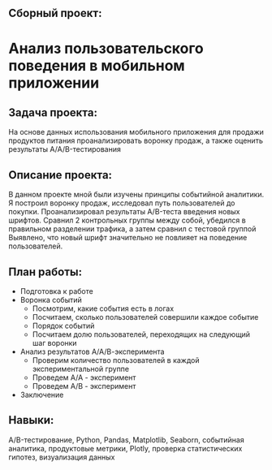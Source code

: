 ## Сборный проект: 
# Анализ пользовательского поведения в мобильном приложении
## Задача проекта:
На основе данных использования мобильного приложения для продажи продуктов питания проанализировать воронку продаж, а также оценить результаты A/A/B-тестирования
## Описание проекта:
В данном проекте мной были изучены принципы событийной аналитики. Я построил
воронку продаж, исследовал путь пользователей до покупки. Проанализировал
результаты A/B-теста введения новых шрифтов. Сравнил 2 контрольных группы между
собой, убедился в правильном разделении трафика, а затем сравнил с тестовой группой
Выявлено, что новый шрифт значительно не повлияет на поведение пользователей.
## План работы:
- Подготовка к работе
- Воронка событий
  - Посмотрим, какие события есть в логах
  - Посчитаем, сколько пользователей совершили каждое событие
  - Порядок событий
  - Посчитаем долю пользователей, переходящих на следующий шаг воронки
- Анализ результатов А/А/В-эксперимента
  - Проверим количество пользователей в каждой экспериментальной группе
  - Проведем A/A - эксперимент
  - Проведем A/B - эксперимент
- Заключение

## Навыки: 
A/B-тестирование, Python, Pandas, Matplotlib, Seaborn, событийная аналитика, продуктовые метрики, Plotly, проверка статистических гипотез, визуализация данных
